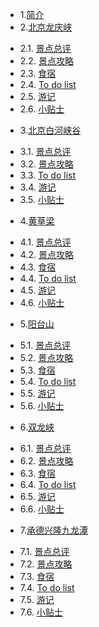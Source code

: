 * 1.[简介](01.0.md)
* 2.[北京龙庆峡](02.0.md)
 - 2.1. [景点总评](02.1.md)
 - 2.2. [景点攻略](02.2.md)
 - 2.3. [食宿](02.3.md)
 - 2.4. [To do list](02.4.md)
 - 2.5. [游记](02.5.md)
 - 2.6. [小贴士](02.6.md)
* 3.[北京白河峡谷](03.0.md)
 - 3.1. [景点总评](03.1.md)
 - 3.2. [景点攻略](03.2.md)
 - 3.3. [To do list](03.3.md)
 - 3.4. [游记](03.4.md)
 - 3.5. [小贴士](03.5.md)
* 4.[黄草梁](04.0.md)
 - 4.1. [景点总评](04.1.md)
 - 4.2. [景点攻略](04.2.md)
 - 4.3. [食宿](04.3.md)
 - 4.4. [To do list](04.4.md)
 - 4.5. [游记](04.5.md)
 - 4.6. [小贴士](04.6.md)
* 5.[阳台山](05.0.md)
 - 5.1. [景点总评](05.1.md)
 - 5.2. [景点攻略](05.2.md)
 - 5.3. [食宿](05.3.md)
 - 5.4. [To do list](05.4.md)
 - 5.5. [游记](05.5.md)
 - 5.6. [小贴士](05.6.md)
* 6.[双龙峡](06.0.md)
 - 6.1. [景点总评](06.1.md)
 - 6.2. [景点攻略](06.2.md)
 - 6.3. [食宿](06.3.md)
 - 6.4. [To do list](06.4.md)
 - 6.5. [游记](06.5.md)
 - 6.6. [小贴士](06.6.md)
* 7.[承德兴隆九龙潭](07.0.md)
 - 7.1. [景点总评](07.1.md)
 - 7.2. [景点攻略](07.2.md)
 - 7.3. [食宿](07.3.md)
 - 7.4. [To do list](07.4.md)
 - 7.5. [游记](07.5.md)
 - 7.6. [小贴士](07.6.md)